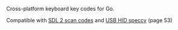 Cross-platform keyboard key codes for Go.

Compatible with
[SDL 2 scan codes](https://hg.libsdl.org/SDL/file/default/include/SDL_scancode.h)
and [USB HID speccy](http://www.usb.org/developers/hidpage/Hut1_12v2.pdf) (page 53)

